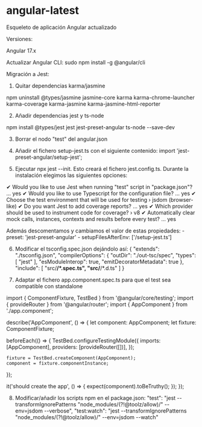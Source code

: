 # angular-latest
Esqueleto de aplicación Angular actualizado


Versiones:

Angular 17.x

Actualizar Angular CLI:
sudo npm install -g @angular/cli

Migración a Jest:

1. Quitar dependencias karma/jasmine

npm uninstall @types/jasmine jasmine-core karma karma-chrome-launcher karma-coverage karma-jasmine karma-jasmine-html-reporter

2. Añadir dependencias jest y ts-node

npm install @types/jest jest jest-preset-angular ts-node --save-dev

3. Borrar el nodo "test" del angular.json

4. Añadir el fichero setup-jest.ts con el siguiente contenido:
    import 'jest-preset-angular/setup-jest';

5. Ejecutar npx jest --init. Esto creará el fichero jest.config.ts. Durante la instalación elegimos las siguientes opciones:

✔ Would you like to use Jest when running "test" script in "package.json"? … yes
✔ Would you like to use Typescript for the configuration file? … yes
✔ Choose the test environment that will be used for testing › jsdom (browser-like)
✔ Do you want Jest to add coverage reports? … yes
✔ Which provider should be used to instrument code for coverage? › v8
✔ Automatically clear mock calls, instances, contexts and results before every test? … yes

Además descomentamos y cambiamos el valor de estas propiedades:
    - preset: 'jest-preset-angular'
    - setupFilesAfterEnv: ['<rootDir>/setup-jest.ts']

6. Modificar el tsconfig.spec.json dejándolo así:
{
  "extends": "./tsconfig.json",
  "compilerOptions": {
    "outDir": "./out-tsc/spec",
    "types": [
      "jest"
    ],
    "esModuleInterop": true,
    "emitDecoratorMetadata": true
  },
  "include": [
    "src/**/*.spec.ts",
    "src/**/*.d.ts"
  ]
}

7. Adaptar el fichero app.component.spec.ts para que el test sea compatible con standalone

import { ComponentFixture, TestBed } from '@angular/core/testing';
import { provideRouter } from '@angular/router';
import { AppComponent } from './app.component';

describe('AppComponent', () => {
  let component: AppComponent;
  let fixture: ComponentFixture<AppComponent>;

  beforeEach(() => {
    TestBed.configureTestingModule({
      imports: [AppComponent],
      providers: [provideRouter([])],
    });

    fixture = TestBed.createComponent(AppComponent);
    component = fixture.componentInstance;
  });

  it('should create the app', () => {
    expect(component).toBeTruthy();
  });
});

8. Modificar/añadir los scripts npm en el package.json:
"test": "jest --transformIgnorePatterns \"node_modules/(?!@toolz/allow)/\" --env=jsdom --verbose",
"test:watch": "jest --transformIgnorePatterns \"node_modules/(?!@toolz/allow)/\" --env=jsdom --watch"
